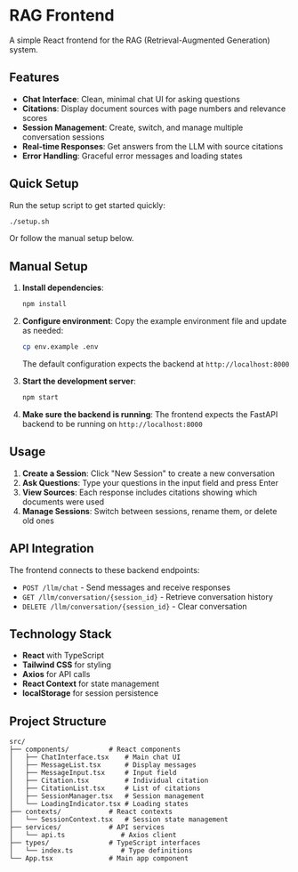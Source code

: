 # RAG Frontend

A simple React frontend for the RAG (Retrieval-Augmented Generation) system.

## Features

- **Chat Interface**: Clean, minimal chat UI for asking questions
- **Citations**: Display document sources with page numbers and relevance scores
- **Session Management**: Create, switch, and manage multiple conversation sessions
- **Real-time Responses**: Get answers from the LLM with source citations
- **Error Handling**: Graceful error messages and loading states

## Quick Setup

Run the setup script to get started quickly:

```bash
./setup.sh
```

Or follow the manual setup below.

## Manual Setup

1. **Install dependencies**:
   ```bash
   npm install
   ```

2. **Configure environment**:
   Copy the example environment file and update as needed:
   ```bash
   cp env.example .env
   ```
   
   The default configuration expects the backend at `http://localhost:8000`

3. **Start the development server**:
   ```bash
   npm start
   ```

4. **Make sure the backend is running**:
   The frontend expects the FastAPI backend to be running on `http://localhost:8000`

## Usage

1. **Create a Session**: Click "New Session" to create a new conversation
2. **Ask Questions**: Type your questions in the input field and press Enter
3. **View Sources**: Each response includes citations showing which documents were used
4. **Manage Sessions**: Switch between sessions, rename them, or delete old ones

## API Integration

The frontend connects to these backend endpoints:

- `POST /llm/chat` - Send messages and receive responses
- `GET /llm/conversation/{session_id}` - Retrieve conversation history
- `DELETE /llm/conversation/{session_id}` - Clear conversation

## Technology Stack

- **React** with TypeScript
- **Tailwind CSS** for styling
- **Axios** for API calls
- **React Context** for state management
- **localStorage** for session persistence

## Project Structure

```
src/
├── components/          # React components
│   ├── ChatInterface.tsx    # Main chat UI
│   ├── MessageList.tsx      # Display messages
│   ├── MessageInput.tsx     # Input field
│   ├── Citation.tsx         # Individual citation
│   ├── CitationList.tsx     # List of citations
│   ├── SessionManager.tsx   # Session management
│   └── LoadingIndicator.tsx # Loading states
├── contexts/            # React contexts
│   └── SessionContext.tsx   # Session state management
├── services/            # API services
│   └── api.ts              # Axios client
├── types/               # TypeScript interfaces
│   └── index.ts            # Type definitions
└── App.tsx              # Main app component
```